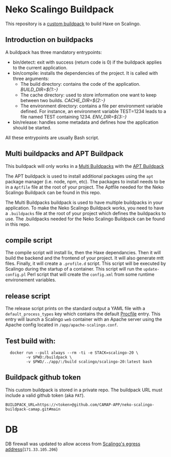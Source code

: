 # Neko Scalingo Buildpack

This repository is a [custom buildpack](https://doc.scalingo.com/platform/deployment/buildpacks/custom) to build Haxe on Scalingo.

## Introduction on buildpacks

A buildpack has three mandatory entrypoints:

- bin/detect: exit with success (return code is 0) if the buildpack applies to the current application.
- bin/compile: installs the dependencies of the project. It is called with three arguments:
  - The build directory: contains the code of the application. _BUILD_DIR=${1:-}_
  - The cache directory: used to store information one want to keep between two builds. _CACHE_DIR=${2:-}_
  - The environment directory: contains a file per environment variable defined. For instance, an environment variable TEST=1234 leads to a file named TEST containing 1234. _ENV_DIR=${3:-}_
- bin/release: handles some metadata and defines how the application should be started.

All these entrypoints are usually Bash script.

## Multi buildpacks and APT Buildpack

This buildpack will only works in a [Multi Buildpacks](https://doc.scalingo.com/platform/deployment/buildpacks/multi) with the [APT Buildpack](https://doc.scalingo.com/platform/deployment/buildpacks/apt)

The APT buildpack is used to install additional packages using the `apt` package manager (i.e. node, npm, etc). The packages to install needs to be in a `Aptfile` file at the root of your project.
The Aptfile needed for the Neko Scalingo Buildpack can be found in this repo.

The Multi Buildpacks buildpack is used to have multiple buildpacks in your application. To make the Neko Scalingo Buildpack works, you need to have a `.buildpacks` file at the root of your project which defines the buildpacks to use.
The .buildpacks needed for the Neko Scalingo Buildpack can be found in this repo.

## compile script

The compile script will install lix, then the Haxe dependancies. Then it will build the backend and the frontend of your project. It will also generate mtt files.
Finally, it will create a `.profile.d` script. This script will be executed by Scalingo during the startup of a container. This script will run the `update-config.pl` Perl script that will create the `config.xml` from some runtime environement variables.

## release script

The release script prints on the standard output a YAML file with a `default_process_types` key which contains the default [Procfile](https://doc.scalingo.com/platform/app/procfile) entry. This entry will launch a Scalingo `web` container with an Apache server using the Apache config located in `/app/apache-scalingo.conf`.

## Test build with:

```shell :eval,no
  docker run --pull always --rm -ti -e STACK=scalingo-20 \
         -v $PWD:/buildpack \
         -v $PWD/../app/:/build scalingo/scalingo-20:latest bash
```

## Buildpack github token

This custom buildpack is stored in a private repo. The buildpack URL must include a valid github token (aka `PAT`).

    BUILDPACK_URL=https://<token>@github.com/CAMAP-APP/neko-scalingo-buildpack-camap.git#main

# DB

DB firewall was updated to allow access from [Scalingo's egress address](https://doc.scalingo.com/platform/internals/network#osc-fr1-region)(`171.33.105.206`)
